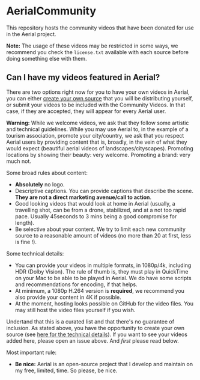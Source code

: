 # AerialCommunity

This repository hosts the community videos that have been donated for use in the Aerial project. 

**Note:** The usage of these videos may be restricted in some ways, we recommend you check the `license.txt` available with each source before doing something else with them. 

## Can I have my videos featured in Aerial?

There are two options right now for you to have your own videos in Aerial, you can either [create your own source](https://github.com/glouel/AerialCommunity/blob/master/CreatingASource.md) that you will be distributing yourself, or submit your videos to be included with the Community Videos. In that case, if they are accepted, they will appear for every Aerial user. 

**Warning:** While we welcome videos, we ask that they follow some artistic and technical guidelines. While you may use Aerial to, in the example of a tourism association, promote your city/country, we ask that you respect Aerial users by providing content that is, broadly, in the vein of what they would expect (beautiful aerial videos of landscapes/cityscapes). Promoting locations by showing their beauty: very welcome. Promoting a brand: very much not. 

Some broad rules about content:
- **Absolutely** no logo.
- Descriptive captions. You can provide captions that describe the scene. **They are not a direct marketing avenue/call to action**. 
- Good looking videos that would look at home in Aerial (usually, a travelling shot, can be from a drone, stabilized, and at a not too rapid pace. Usually 45seconds  to 3 mins being a good compromise for length). 
- Be selective about your content. We try to limit each new community source to a reasonable amount of videos (no more than 20 at first, less is fine !).

Some technical details: 
- You can provide your videos in multiple formats, in 1080p/4k, including HDR (Dolby Vision). The rule of thumb is, they must play in QuickTime on your Mac to be able to be played in Aerial. We do have some scripts and recommendations for encoding, if that helps.  
- At minimum, a 1080p H.264 version is **required**, we recommend you also provide your content in 4K if possible.
- At the moment, hosting looks possible on GitHub for the video files. You may still host the video files yourself if you wish. 

Undertand that this is a curated list and that there's no guarantee of inclusion. As stated above, you have the opportunity to create your own source (see [here for the technical details](https://github.com/glouel/AerialCommunity/blob/master/CreatingASource.md)). If you want to see your videos added here, please open an issue above. And *first* please read below. 

Most important rule:
- **Be nice:** Aerial is an open-source project that I develop and maintain on my free, limited, time. So please, be nice.  
